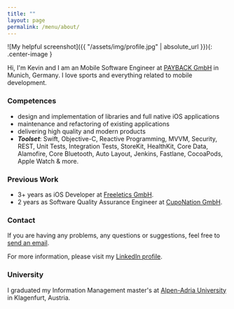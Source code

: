 ```yaml
---
title: ""
layout: page
permalink: /menu/about/
---
```


![My helpful screenshot]({{ "/assets/img/profile.jpg" | absolute_url }}){: .center-image }

Hi, I'm Kevin and I am an Mobile Software Engineer at [PAYBACK GmbH](https://www.payback.de/app) in Munich, Germany. I love sports and everything related to mobile development.

### Competences

 - design and implementation of libraries and full native iOS applications
 - maintenance and refactoring of existing applications
 - delivering high quality and modern products
 - ***Toolset***: Swift, Objective-C, Reactive Programming, MVVM, Security, REST, Unit Tests, Integration Tests, StoreKit, HealthKit, Core Data, Alamofire, Core Bluetooth, Auto Layout, Jenkins, Fastlane, CocoaPods, Apple Watch & more.

### Previous Work
- 3+ years as iOS Developer at [Freeletics GmbH](https://www.freeletics.com).
- 2 years as Software Quality Assurance Engineer at [CupoNation GmbH](https://www.cuponation.com).

### Contact
If you are having any problems, any questions or suggestions, feel free to [send an email](mailto:hi@kchromik.com).

For more information, please visit my [LinkedIn profile](https://www.linkedin.com/in/kevin-chromik-28464897/).

### University
I graduated my Information Management master's at [Alpen-Adria University](https://www.aau.at) in Klagenfurt, Austria.
